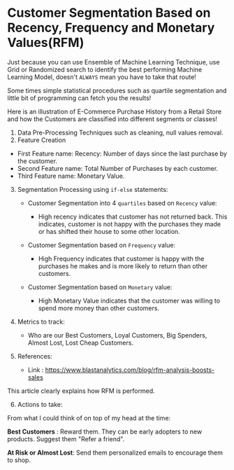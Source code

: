 # Customer Segmentation Based on Recency, Frequency and Monetary Values(RFM) 

Just because you can use Ensemble of Machine Learning Technique, use Grid or Randomized search to identify the best performing Machine Learning Model, doesn't `ALWAYS` mean you have to take that route! 

Some times simple statistical procedures such as quartile segmentation and little bit of programming can fetch you the results!

Here is an illustration of E-Commerce Purchase History from a Retail Store and how the Customers are classified into different segments or classes!


1. Data Pre-Processing Techniques such as cleaning, null values removal.
2. Feature Creation
  * First Feature name: Recency: Number of days since the last purchase by the customer.
  * Second Feature name: Total Number of Purchases by each customer.
  * Third Feature name: Monetary Value.
3. Segmentation Processing using `if-else` statements:
    * Customer Segmentation into 4 `quartiles` based on `Recency` value:

        * High recency indicates that customer has not returned back. This indicates, customer is not happy with the purchases they made or has shifted their house to some other location.

    * Customer Segmentation based on `Frequency` value:
        * High Frequency indicates that customer is happy with the purchases he makes and is more likely to return than other customers.

    * Customer Segmentation based on `Monetary` value:
        * High Monetary Value indicates that the customer was willing to spend more money than other customers.

4. Metrics to track:
    * Who are our Best Customers, Loyal Customers, Big Spenders, Almost Lost, Lost Cheap Customers.

5. References:
    * Link : https://www.blastanalytics.com/blog/rfm-analysis-boosts-sales

This article clearly explains how RFM is performed.

6. Actions to take:

From what I could think of on top of my head at the time:

**Best Customers** : Reward them. They can be early adopters to new products. Suggest them "Refer a friend".

**At Risk or Almost Lost**: Send them personalized emails to encourage them to shop.

